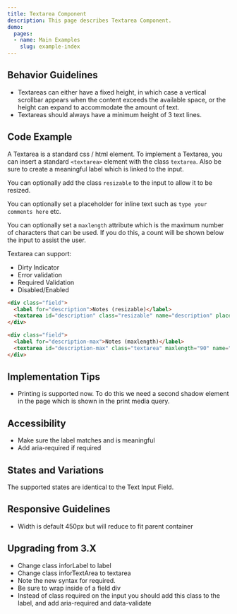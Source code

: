 ```yaml
---
title: Textarea Component
description: This page describes Textarea Component.
demo:
  pages:
  - name: Main Examples
    slug: example-index
---
```


## Behavior Guidelines

- Textareas can either have a fixed height, in which case a vertical scrollbar appears when the content exceeds the available space, or the height can expand to accommodate the amount of text.
- Textareas should always have a minimum height of 3 text lines.

## Code Example

A Textarea is a standard css / html element. To implement a Textarea, you can insert a standard `<textarea>` element with the class `textarea`. Also be sure to create a meaningful label which is linked to the input.

You can optionally add the class `resizable` to the input to allow it to be resized.

You can optionally set a placeholder for inline text such as `type your comments here` etc.

You can optionally set a `maxlength` attribute which is the maximum number of characters that can be used. If you do this, a count will be shown below the input to assist the user.

Textarea can support:

- Dirty Indicator
- Error validation
- Required Validation
- Disabled/Enabled

```html
<div class="field">
  <label for="description">Notes (resizable)</label>
  <textarea id="description" class="resizable" name="description" placeholder="Type your notes here..."></textarea>
</div>
```

```html
<div class="field">
  <label for="description-max">Notes (maxlength)</label>
  <textarea id="description-max" class="textarea" maxlength="90" name="description-max" >Line One</textarea>
</div>
```

## Implementation Tips

- Printing is supported now. To do this we need a second shadow element in the page which is shown in the print media query.

## Accessibility

- Make sure the label matches and is meaningful
- Add aria-required if required

## States and Variations

The supported states are identical to the Text Input Field.

## Responsive Guidelines

- Width is default 450px but will reduce to fit parent container

## Upgrading from 3.X

- Change class inforLabel to label
- Change class inforTextArea to textarea
- Note the new syntax for required.
- Be sure to wrap inside of a field div
- Instead of class required on the input you should add this class to the label, and add aria-required and data-validate

